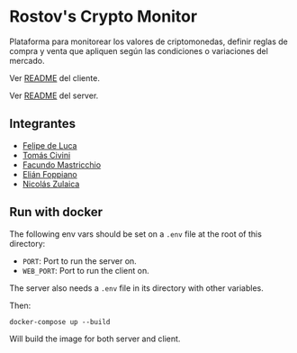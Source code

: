 # Rostov's Crypto Monitor

Plataforma para monitorear los valores de criptomonedas, definir reglas de compra y venta que apliquen según las condiciones o variaciones del mercado.

Ver [README](/client/README.md) del cliente.

Ver [README](/server/README.md) del server.

## Integrantes

-   [Felipe de Luca](http://github.com/fdelu)
-   [Tomás Civini](http://github.com/ArmandoCivini)
-   [Facundo Mastricchio](http://github.com/FacuMastri)
-   [Elián Foppiano](http://github.com/efoppiano)
-   [Nicolás Zulaica](http://github.com/n-zu)

## Run with docker

The following env vars should be set on a `.env` file at the root of this directory:

-   `PORT`: Port to run the server on.
-   `WEB_PORT`: Port to run the client on.

The server also needs a `.env` file in its directory with other variables.

Then:

    docker-compose up --build

Will build the image for both server and client.

